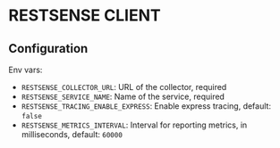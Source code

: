 # RESTSENSE CLIENT

## Configuration

Env vars:

- `RESTSENSE_COLLECTOR_URL`: URL of the collector, required
- `RESTSENSE_SERVICE_NAME`: Name of the service, required
- `RESTSENSE_TRACING_ENABLE_EXPRESS`: Enable express tracing, default: `false`
- `RESTSENSE_METRICS_INTERVAL`: Interval for reporting metrics, in milliseconds, default: `60000`